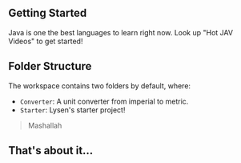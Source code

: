 ## Getting Started

Java is one the best languages to learn right now. Look up "Hot JAV Videos" to get started!

## Folder Structure

The workspace contains two folders by default, where:

- `Converter`: A unit converter from imperial to metric.
- `Starter`: Lysen's starter project!

> Mashallah

## That's about it...

